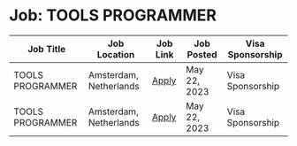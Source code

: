 # Job: TOOLS PROGRAMMER

| Job Title | Job Location | Job Link | Job Posted | Visa Sponsorship |
| --- | --- | --- | --- | --- |
| TOOLS PROGRAMMER | Amsterdam, Netherlands | [Apply](https://boards.greenhouse.io/guerrilla/jobs/4426684002) | May 22, 2023 | Visa Sponsorship |
| TOOLS PROGRAMMER | Amsterdam, Netherlands | [Apply](https://boards.greenhouse.io/guerrilla/jobs/4426684002) | May 22, 2023 | Visa Sponsorship |
